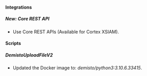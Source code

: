 
#### Integrations
##### New: Core REST API
- Use Core REST APIs (Available for Cortex XSIAM).

#### Scripts
<!--
##### DemistoSendInvite
Only for XSIAM
##### DemistoGetIncidentTasksByState
Only for XSIAM
##### DemistoCreateList
Only for XSIAM
##### DemistoLeaveAllInvestigations
Only for XSIAM
##### DemistoLinkIncidents
Only for XSIAM
##### DemistoLogsBundle
Only for XSIAM 
-->

##### DemistoUploadFileV2
- Updated the Docker image to: *demisto/python3:3.10.6.33415*.